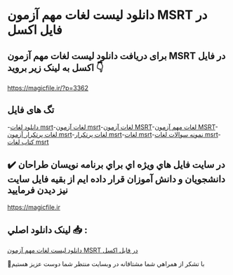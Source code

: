 # دانلود لیست لغات مهم آزمون MSRT در فایل اکسل

## برای دریافت دانلود لیست لغات مهم آزمون MSRT در فایل اکسل به لینک زیر بروید 👇

https://magicfile.ir/?p=3362

## تگ های فایل

-[دانلود لغات msrt](https://magicfile.ir/product/%d9%84%db%8c%d8%b3%d8%aa%d9%84%d8%ba%d8%a7%d8%aa-%d9%85%d9%87%d9%85-%d8%a2%d8%b2%d9%85%d9%88%d9%86-msrt-%d8%af%d8%b1-%d9%81%d8%a7%db%8c%d9%84-%d8%a7%da%a9%d8%b3%d9%84/)-[لغات آزمون msrt](https://magicfile.ir/product/%d9%84%db%8c%d8%b3%d8%aa%d9%84%d8%ba%d8%a7%d8%aa-%d9%85%d9%87%d9%85-%d8%a2%d8%b2%d9%85%d9%88%d9%86-msrt-%d8%af%d8%b1-%d9%81%d8%a7%db%8c%d9%84-%d8%a7%da%a9%d8%b3%d9%84/)-[لغات آزمون MSRT](https://magicfile.ir/product/%d9%84%db%8c%d8%b3%d8%aa%d9%84%d8%ba%d8%a7%d8%aa-%d9%85%d9%87%d9%85-%d8%a2%d8%b2%d9%85%d9%88%d9%86-msrt-%d8%af%d8%b1-%d9%81%d8%a7%db%8c%d9%84-%d8%a7%da%a9%d8%b3%d9%84/)-[لغات مهم آزمون MSRT](https://magicfile.ir/product/%d9%84%db%8c%d8%b3%d8%aa%d9%84%d8%ba%d8%a7%d8%aa-%d9%85%d9%87%d9%85-%d8%a2%d8%b2%d9%85%d9%88%d9%86-msrt-%d8%af%d8%b1-%d9%81%d8%a7%db%8c%d9%84-%d8%a7%da%a9%d8%b3%d9%84/)-[لغات پرتکرار آزمون msrt](https://magicfile.ir/product/%d9%84%db%8c%d8%b3%d8%aa%d9%84%d8%ba%d8%a7%d8%aa-%d9%85%d9%87%d9%85-%d8%a2%d8%b2%d9%85%d9%88%d9%86-msrt-%d8%af%d8%b1-%d9%81%d8%a7%db%8c%d9%84-%d8%a7%da%a9%d8%b3%d9%84/)-[لغات پرتکرار msrt](https://magicfile.ir/product/%d9%84%db%8c%d8%b3%d8%aa%d9%84%d8%ba%d8%a7%d8%aa-%d9%85%d9%87%d9%85-%d8%a2%d8%b2%d9%85%d9%88%d9%86-msrt-%d8%af%d8%b1-%d9%81%d8%a7%db%8c%d9%84-%d8%a7%da%a9%d8%b3%d9%84/)-[لغات msrt](https://magicfile.ir/product/%d9%84%db%8c%d8%b3%d8%aa%d9%84%d8%ba%d8%a7%d8%aa-%d9%85%d9%87%d9%85-%d8%a2%d8%b2%d9%85%d9%88%d9%86-msrt-%d8%af%d8%b1-%d9%81%d8%a7%db%8c%d9%84-%d8%a7%da%a9%d8%b3%d9%84/)-[نمونه سوالات لغات msrt](https://magicfile.ir/product/%d9%84%db%8c%d8%b3%d8%aa%d9%84%d8%ba%d8%a7%d8%aa-%d9%85%d9%87%d9%85-%d8%a2%d8%b2%d9%85%d9%88%d9%86-msrt-%d8%af%d8%b1-%d9%81%d8%a7%db%8c%d9%84-%d8%a7%da%a9%d8%b3%d9%84/)-[کتاب لغات msrt](https://magicfile.ir/product/%d9%84%db%8c%d8%b3%d8%aa%d9%84%d8%ba%d8%a7%d8%aa-%d9%85%d9%87%d9%85-%d8%a2%d8%b2%d9%85%d9%88%d9%86-msrt-%d8%af%d8%b1-%d9%81%d8%a7%db%8c%d9%84-%d8%a7%da%a9%d8%b3%d9%84/)

## ✔️ در سايت فايل هاي ويژه اي براي برنامه نويسان طراحان دانشجويان و دانش آموزان قرار داده ايم از بقيه فايل سايت نيز ديدن فرماييد

https://magicfile.ir


## لينک دانلود اصلي 📥 :

[دانلود لیست لغات مهم آزمون MSRT در فایل اکسل](https://magicfile.ir/product/%d9%84%db%8c%d8%b3%d8%aa%d9%84%d8%ba%d8%a7%d8%aa-%d9%85%d9%87%d9%85-%d8%a2%d8%b2%d9%85%d9%88%d9%86-msrt-%d8%af%d8%b1-%d9%81%d8%a7%db%8c%d9%84-%d8%a7%da%a9%d8%b3%d9%84/) 


🙏با تشکر از همراهي شما مشتاقانه در وبسایت منتظر شما دوست عزیز هستیم

